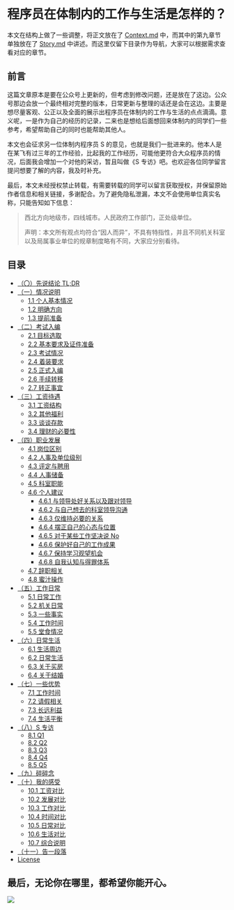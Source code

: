 # **程序员在体制内的工作与生活是怎样的？**



本文在结构上做了一些调整，将正文放在了 [Context.md](Context.md) 中，而其中的第九章节单独放在了 [Story.md](Story.md) 中讲述。而这里仅留下目录作为导航，大家可以根据需求查看对应的章节。

## 前言

这篇文章原本是要在公众号上更新的，但考虑到修改问题，还是放在了这边。公众号那边会放一个最终相对完整的版本，日常更新与整理的话还是会在这边。主要是想尽量客观、公正以及全面的展示出程序员在体制内的工作与生活的点点滴滴。意义呢，一是作为自己的经历的记录，二来也是想给后面想回来体制内的同学们一些参考，希望帮助自己的同时也能帮助其他人。

本文也会征求另一位体制内程序员 S 的意见，也就是我们一批进来的。他本人是在某飞有过三年的工作经验，比起我的工作经历，可能他更符合大众程序员的情况，后面我会增加一个对他的采访，暂且叫做《S 专访》吧。也欢迎各位同学留言提问想要了解的内容，我及时补充。

最后，本文未经授权禁止转载，有需要转载的同学可以留言获取授权，并保留原始作者信息和相关链接，多谢配合。为了避免隐私泄漏，本文不会使用单位真实名称，只能告知如下信息：

> 西北方向地级市，四线城市。人民政府工作部门，正处级单位。
>
> 声明：本文所有观点均符合“因人而异”，不具有特指性，并且不同机关科室以及局属事业单位的规章制度略有不同，大家应分别看待。

## 目录

- [（〇）先说结论 TL;DR](Context.md#〇-先说结论-tldr)
- [（一）情况说明](Context.md#一情况说明)
  - [1.1 个人基本情况](Context.md#11-个人基本情况)
  - [1.2 明确方向](Context.md#12-明确方向)
  - [1.3 提前准备](Context.md#13-提前准备)
- [（二）考试入编](Context.md#二考试入编)
  - [2.1 目标选取](Context.md#21-目标选取)
  - [2.2 基本要求及证件准备](Context.md#22-基本要求及证件准备)
  - [2.3 考试情况](Context.md#23-考试情况)
  - [2.4 着装要求](Context.md#24-着装要求)
  - [2.5 正式入编](Context.md#25-正式入编)
  - [2.6 手续转移](Context.md#26-手续转移)
  - [2.7 转正事宜](Context.md#27-转正事宜)
- [（三）工资待遇](Context.md#三工资待遇)
  - [3.1 工资结构](Context.md#31-工资结构)
  - [3.2 其他福利](Context.md#32-其他福利)
  - [3.3 谈谈存款](Context.md#33-谈谈存款)
  - [3.4 理财的必要性](Context.md#34-理财的必要性)
- [（四）职业发展](Context.md#四职业发展)
  - [4.1 岗位区别](Context.md#41-岗位区别)
  - [4.2 人事及单位级别](Context.md#42-人事及单位级别)
  - [4.3 评定与聘用](Context.md#43-评定与聘用)
  - [4.4 人事储备](Context.md#44-人事储备)
  - [4.5 科室职能](Context.md#45-科室职能)
  - [4.6 个人建议](Context.md#46-个人建议)
    - [4.6.1 与领导处好关系以及跟对领导](Context.md#461-与领导处好关系以及跟对领导)
    - [4.6.2 与自己想去的科室领导沟通](Context.md#462-与自己想去的科室领导沟通)
    - [4.6.3 仅维持必要的关系](Context.md#463-仅维持必要的关系)
    - [4.6.4 摆正自己的心态与位置](Context.md#464-摆正自己的心态与位置)
    - [4.6.5 对于某些工作坚决说 No](Context.md#465-对于某些工作坚决说-No)
    - [4.6.6 保护好自己的工作成果](Context.md#466-保护好自己的工作成果)
    - [4.6.7 保持学习观望机会](Context.md#467-保持学习观望机会)
    - [4.6.8 自我认知与得罪体系](Context.md#468-自我认知与得罪体系)
  - [4.7 辞职相关](Context.md#47-辞职相关)
  - [4.8 蜜汁操作](Context.md#48-蜜汁操作)
- [（五）工作日常](Context.md#五工作日常)
  - [5.1 日常工作](Context.md#51-日常工作)
  - [5.2 机关日常](Context.md#52-机关日常)
  - [5.3 一些事实](Context.md#53-一些事实)
  - [5.4 工作时间](Context.md#54-工作时间)
  - [5.5 堂食情况](Context.md#55-堂食情况)
- [（六）日常生活](Context.md#六日常生活)
  - [6.1 生活周边](Context.md#61-生活周边)
  - [6.2 日常生活](Context.md#62-日常生活)
  - [6.3 关于买房](Context.md#63-关于买房)
  - [6.4 关于结婚](Context.md#64-关于结婚)
- [（七）一些优势](Context.md#七一些优势)
  - [7.1 工作时间](Context.md#71-工作时间)
  - [7.2 请假相关](Context.md#72-请假相关)
  - [7.3 长远利益](Context.md#73-长远利益)
  - [7.4 生活平衡](Context.md#74-生活平衡)
- [（八）S 专访](Context.md#八S-专访)
  - [8.1 Q1](Context.md#81-q1)
  - [8.2 Q2](Context.md#82-q2)
  - [8.3 Q3](Context.md#83-q3)
  - [8.4 Q4](Context.md#84-q4)
  - [8.5 Q5](Context.md#85-q5)
- [（九）碎碎念](Story.md#九碎碎念)
- [（十）我的感受](Context.md#十我的感受)
    - [10.1 工资对比](Context.md#101-工资对比)
    - [10.2 发展对比](Context.md#102-发展对比)
    - [10.3 工作对比](Context.md#103-工作对比)
    - [10.4 时间对比](Context.md#104-时间对比)
    - [10.5 日常对比](Context.md#105-日常对比)
    - [10.6 生活对比](Context.md#106-生活对比)
    - [10.7 综合说明](Context.md#107-综合说明)
- [（十一）告一段落](Context.md#十一告一段落)
- [License](Context.md#License)



## 最后，无论你在哪里，都希望你能开心。

![](https://cdn.jsdelivr.net/gh/i0Ek3/apichost@main/WOA/sun.7avl6lrg3rwg.jpg)
